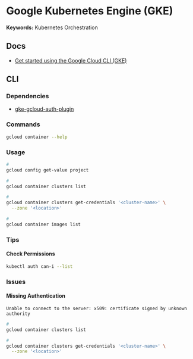 # Google Kubernetes Engine (GKE)

<!--
gcp.credentials.file=${GCP_CREDENTIALS_PATH:/etc/credentials.json}

https://github.com/search?o=desc&q=path%3Amodules%2Fgke+filename%3Amain.tf&s=indexed&type=Code
-->

**Keywords:** Kubernetes Orchestration

## Docs

- [Get started using the Google Cloud CLI (GKE)](https://cloud.google.com/binary-authorization/docs/getting-started-cli)

## CLI

### Dependencies

- [gke-gcloud-auth-plugin](/gcp/gke-gcloud-auth-plugin.md)

### Commands

```sh
gcloud container --help
```

### Usage

```sh
#
gcloud config get-value project

#
gcloud container clusters list

#
gcloud container clusters get-credentials '<cluster-name>' \
  --zone '<location>'

#
gcloud container images list
```

### Tips

#### Check Permissions

```sh
kubectl auth can-i --list
```

### Issues

#### Missing Authentication

```log
Unable to connect to the server: x509: certificate signed by unknown authority
```

```sh
#
gcloud container clusters list

#
gcloud container clusters get-credentials '<cluster-name>' \
  --zone '<location>'
```
